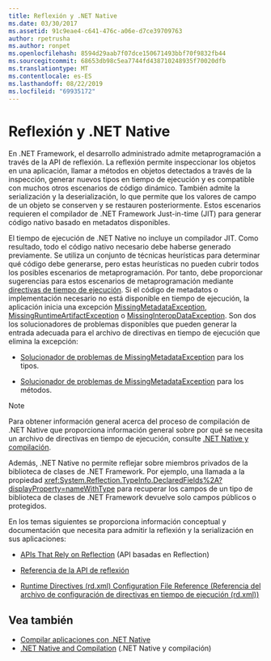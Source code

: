```yaml
---
title: Reflexión y .NET Native
ms.date: 03/30/2017
ms.assetid: 91c9eae4-c641-476c-a06e-d7ce39709763
author: rpetrusha
ms.author: ronpet
ms.openlocfilehash: 8594d29aab7f07dce150671493bbf70f9832fb44
ms.sourcegitcommit: 68653db98c5ea7744fd438710248935f70020dfb
ms.translationtype: MT
ms.contentlocale: es-ES
ms.lasthandoff: 08/22/2019
ms.locfileid: "69935172"
---
```

# <a name="reflection-and-net-native"></a>Reflexión y .NET Native
En .NET Framework, el desarrollo administrado admite metaprogramación a través de la API de reflexión. La reflexión permite inspeccionar los objetos en una aplicación, llamar a métodos en objetos detectados a través de la inspección, generar nuevos tipos en tiempo de ejecución y es compatible con muchos otros escenarios de código dinámico. También admite la serialización y la deserialización, lo que permite que los valores de campo de un objeto se conserven y se restauren posteriormente. Estos escenarios requieren el compilador de .NET Framework Just-in-time (JIT) para generar código nativo basado en metadatos disponibles.  
  
 El tiempo de ejecución de .NET Native no incluye un compilador JIT. Como resultado, todo el código nativo necesario debe haberse generado previamente. Se utiliza un conjunto de técnicas heurísticas para determinar qué código debe generarse, pero estas heurísticas no pueden cubrir todos los posibles escenarios de metaprogramación.  Por tanto, debe proporcionar sugerencias para estos escenarios de metaprogramación mediante [directivas de tiempo de ejecución](../../../docs/framework/net-native/runtime-directives-rd-xml-configuration-file-reference.md). Si el código de metadatos o implementación necesario no está disponible en tiempo de ejecución, la aplicación inicia una excepción [MissingMetadataException](../../../docs/framework/net-native/missingmetadataexception-class-net-native.md), [MissingRuntimeArtifactException](../../../docs/framework/net-native/missingruntimeartifactexception-class-net-native.md) o [MissingInteropDataException](../../../docs/framework/net-native/missinginteropdataexception-class-net-native.md). Son dos los solucionadores de problemas disponibles que pueden generar la entrada adecuada para el archivo de directivas en tiempo de ejecución que elimina la excepción:  
  
- [Solucionador de problemas de MissingMetadataException](https://dotnet.github.io/native/troubleshooter/type.html) para los tipos.  
  
- [Solucionador de problemas de MissingMetadataException](https://dotnet.github.io/native/troubleshooter/method.html) para los métodos.  
  
> [!NOTE]
> Para obtener información general acerca del proceso de compilación de .NET Native que proporciona información general sobre por qué se necesita un archivo de directivas en tiempo de ejecución, consulte [.NET Native y compilación](../../../docs/framework/net-native/net-native-and-compilation.md).  
  
 Además, .NET Native no permite reflejar sobre miembros privados de la biblioteca de clases de .NET Framework. Por ejemplo, una llamada a la propiedad <xref:System.Reflection.TypeInfo.DeclaredFields%2A?displayProperty=nameWithType> para recuperar los campos de un tipo de biblioteca de clases de .NET Framework devuelve solo campos públicos o protegidos.  
  
 En los temas siguientes se proporciona información conceptual y documentación que necesita para admitir la reflexión y la serialización en sus aplicaciones:  
  
- [APIs That Rely on Reflection](../../../docs/framework/net-native/apis-that-rely-on-reflection.md) (API basadas en Reflection)  
  
- [Referencia de la API de reflexión](../../../docs/framework/net-native/net-native-reflection-api-reference.md)  
  
- [Runtime Directives (rd.xml) Configuration File Reference (Referencia del archivo de configuración de directivas en tiempo de ejecución (rd.xml))](../../../docs/framework/net-native/runtime-directives-rd-xml-configuration-file-reference.md)  
  
## <a name="see-also"></a>Vea también

- [Compilar aplicaciones con .NET Native](../../../docs/framework/net-native/index.md)
- [.NET Native and Compilation](../../../docs/framework/net-native/net-native-and-compilation.md) (.NET Native y compilación)
